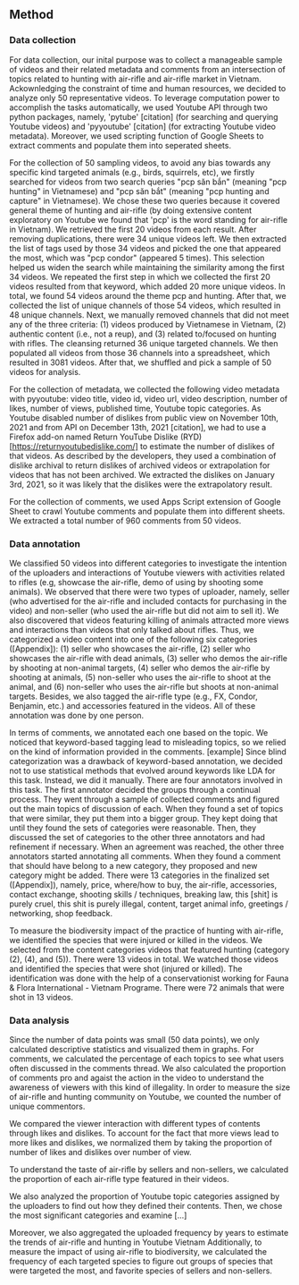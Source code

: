 ## Method
### Data collection
For data collection, our inital purpose was to collect a manageable sample of videos and their related metadata and comments from an intersection of topics related to hunting with air-rifle and air-rifle market in Vietnam. Ackownledging the constraint of time and human resources, we decided to analyze only 50 representative videos. To leverage computation power to accomplish the tasks automatically, we used Youtube API through two python packages, namely, 'pytube' [citation] (for searching and querying Youtube videos) and 'pyyoutube' [citation] (for extracting Youtube video metadata). Moreover, we used scripting function of Google Sheets to extract comments and populate them into seperated sheets.

For the collection of 50 sampling videos, to avoid any bias towards any specific kind targeted animals (e.g., birds, squirrels, etc), we firstly searched for videos from two search queries "pcp săn bắn" (meaning "pcp hunting" in Vietnamese) and "pcp săn bắt" (meaning "pcp hunting and capture" in Vietnamese). We chose these two queries because it covered general theme of hunting and air-rifle (by doing extensive content exploratory on Youtube we found that 'pcp' is the word standing for air-rifle in Vietnam). We retrieved the first 20 videos from each result. After removing duplications, there were 34 unique videos left. We then extracted the list of tags used by those 34 videos and picked the one that appeared the most, which was "pcp condor" (appeared 5 times). This selection helped us widen the search while maintaining the similarity among the first 34 videos. We repeated the first step in which we collected the first 20 videos resulted from that keyword, which added 20 more unique videos. In total, we found 54 videos around the theme pcp and hunting. After that, we collected the list of unique channels of those 54 videos, which resulted in 48 unique channels. Next, we manually removed channels that did not meet any of the three criteria: (1) videos produced by Vietnamese in Vietnam, (2) authentic content (i.e., not a reup), and (3) related to/focused on hunting with rifles. The cleansing returned 36 unique targeted channels. We then populated all videos from those 36 channels into a spreadsheet, which resulted in 3081 videos. After that, we shuffled and pick a sample of 50 videos for analysis.

For the collection of metadata, we collected the following video metadata with pyyoutube:  video title, video id, video url, video description, number of likes, number of views, published time, Youtube topic categories. As Youtube disabled number of dislikes from public view on November 10th, 2021 and from API on December 13th, 2021 [citation], we had to use a Firefox add-on named Return YouTube Dislike (RYD) [https://returnyoutubedislike.com/] to estimate the number of dislikes of that videos. As described by the developers, they used a combination of dislike archival to return dislikes of archived videos or extrapolation for videos that has not been archived. We extracted the dislikes on January 3rd, 2021, so it was likely that the dislikes were the extrapolatory result.

For the collection of comments, we used Apps Script extension of Google Sheet to crawl Youtube comments and populate them into different sheets. We extracted a total number of 960 comments from 50 videos.

### Data annotation
We classified 50 videos into different categories to investigate the intention of the uploaders and interactions of Youtube viewers with activities related to rifles (e.g, showcase the air-rifle, demo of using by shooting some animals). We observed that there were two types of uploader, namely, seller (who advertised for the air-rifle and included contacts for purchasing in the video) and non-seller (who used the air-rifle but did not aim to sell it). We also discovered that videos featuring killing of animals attracted more views and interactions than videos that only talked about rifles. Thus, we categorized a video content into one of the following six categories ([Appendix]): (1) seller who showcases the air-rifle, (2) seller who showcases the air-rifle with dead animals, (3) seller who demos the air-rifle by shooting at non-animal targets, (4) seller who demos the air-rifle by shooting at animals, (5) non-seller who uses the air-rifle to shoot at the animal, and (6) non-seller who uses the air-rifle but shoots at non-animal targets. Besides, we also tagged the air-rifle type (e.g., FX, Condor, Benjamin, etc.) and accessories featured in the videos. All of these annotation was done by one person.

In terms of comments, we annotated each one based on the topic. We noticed that keyword-based tagging lead to misleading topics, so we relied on the kind of information provided in the comments. [example] Since blind categorization was a drawback of keyword-based annotation, we decided not to use statistical methods that evolved around keywords like LDA for this task. Instead, we did it manually. There are four annotators involved in this task. The first annotator decided the groups through a continual process. They went through a sample of collected comments and figured out the main topics of discussion of each. When they found a set of topics that were similar, they put them into a bigger group. They kept doing that until they found the sets of categories were reasonable. Then, they discussed the set of categories to the other three annotators and had refinement if necessary. When an agreement was reached, the other three annotators started annotating all comments. When they found a comment that should have belong to a new category, they proposed and new category might be added. There were 13 categories in the finalized set ([Appendix]), namely, price, where/how to buy, the air-rifle, accessories, contact exchange, shooting skills / techniques, breaking law, this [shit] is purely cruel, this shit is purely illegal, content, target animal info, greetings / networking, shop feedback.

To measure the biodiversity impact of the practice of hunting with air-rifle, we identified the species that were injured or killed in the videos. We selected from the content categories videos that featured hunting (category (2), (4), and (5)). There were 13 videos in total. We watched those videos and identified the species that were shot (injured or killed). The identification was done with the help of a conservationist working for Fauna & Flora International - Vietnam Programe. There were 72 animals that were shot in 13 videos.

### Data analysis
Since the number of data points was small (50 data points), we only calculated descriptive statistics and visualized them in graphs. For comments, we calculated the percentage of each topics to see what users often discussed in the comments thread. We also calculated the proportion of comments pro and agaist the action in the video to understand the awareness of viewers with this kind of illegality. In order to measure the size of air-rifle and hunting community on Youtube, we counted the number of unique commentors.

We compared the viewer interaction with different types of contents through likes and dislikes. To account for the fact that more views lead to more likes and dislikes, we normalized them by taking the proportion of number of likes and dislikes over number of view. 

To understand the taste of air-rifle by sellers and non-sellers, we calculated the proportion of each air-rifle type featured in their videos.

We also analyzed the proportion of Youtube topic categories assigned by the uploaders to find out how they defined their contents. Then, we chose the most significant categories and examine [...]


Moreover, we also aggregated the uploaded frequency by years to estimate the trends of air-rifle and hunting in Youtube Vietnam 
Additionally, to measure the impact of using air-rifle to biodiversity, we calculated the frequency of each targeted species to figure out groups of species that were targeted the most, and favorite species of sellers and non-sellers.